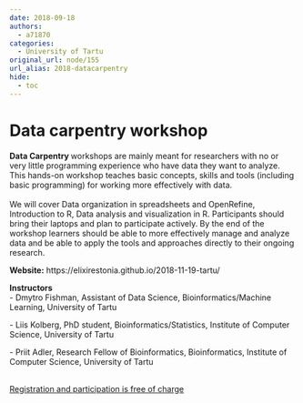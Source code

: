 ```yaml
---
date: 2018-09-18
authors:
  - a71870
categories:
  - University of Tartu
original_url: node/155
url_alias: 2018-datacarpentry
hide:
  - toc
---
```


# Data carpentry workshop

<p><strong>Data Carpentry </strong>workshops are mainly meant for researchers with no or very little programming experience who have data they want to analyze. This hands-on workshop teaches basic concepts, skills and tools (including basic programming) for working more effectively with data.<br />
<br />
We will cover Data organization in spreadsheets and OpenRefine, Introduction to R, Data analysis and visualization in R. Participants should bring their laptops and plan to participate actively. By the end of the workshop learners should be able to more effectively manage and analyze data and be able to apply the tools and approaches directly to their ongoing research.</p>

<p><strong>Website:</strong> https://elixirestonia.github.io/2018-11-19-tartu/</p>

<p><strong>Instructors</strong><br />
- Dmytro Fishman, Assistant of Data Science, Bioinformatics/Machine Learning, University of Tartu</p>

<p>-&nbsp;Liis Kolberg, PhD student, Bioinformatics/Statistics,&nbsp;Institute of Computer Science, University of Tartu</p>

<p>- Priit Adler, Research Fellow of Bioinformatics, Bioinformatics, Institute of Computer Science, University of Tartu<br />
&nbsp;</p>

<p><u>Registration and participation is free of charge</u></p>

